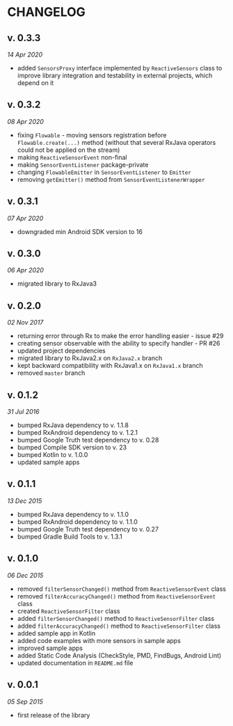CHANGELOG
=========

v. 0.3.3
--------
*14 Apr 2020*

- added `SensorsProxy` interface implemented by `ReactiveSensors` class to improve library integration and testability in external projects, which depend on it

v. 0.3.2
--------
*08 Apr 2020*

- fixing `Flowable` - moving sensors registration before `Flowable.create(...)` method (without that several RxJava operators could not be applied on the stream)
- making `ReactiveSensorEvent` non-final
- making `SensorEventListener` package-private
- changing `FlowableEmitter` in `SensorEventListener` to `Emitter`
- removing `getEmitter()` method from `SensorEventListenerWrapper`

v. 0.3.1
--------
*07 Apr 2020*

- downgraded min Android SDK version to 16

v. 0.3.0
--------
*06 Apr 2020*

- migrated library to RxJava3

v. 0.2.0
--------
*02 Nov 2017*

- returning error through Rx to make the error handling easier - issue #29
- creating sensor observable with the ability to specify handler - PR #26
- updated project dependencies
- migrated library to RxJava2.x on `RxJava2.x` branch
- kept backward compatibility with RxJava1.x on `RxJava1.x` branch
- removed `master` branch

v. 0.1.2
--------
*31 Jul 2016*

- bumped RxJava dependency to v. 1.1.8
- bumped RxAndroid dependency to v. 1.2.1
- bumped Google Truth test dependency to v. 0.28
- bumped Compile SDK version to v. 23
- bumped Kotlin to v. 1.0.0
- updated sample apps


v. 0.1.1
--------
*13 Dec 2015*

- bumped RxJava dependency to v. 1.1.0
- bumped RxAndroid dependency to v. 1.1.0
- bumped Google Truth test dependency to v. 0.27
- bumped Gradle Build Tools to v. 1.3.1

v. 0.1.0
--------
*06 Dec 2015*

- removed `filterSensorChanged()` method from `ReactiveSensorEvent` class
- removed `filterAccuracyChanged()` method from `ReactiveSensorEvent` class
- created `ReactiveSensorFilter` class
- added `filterSensorChanged()` method to `ReactiveSensorFilter` class
- added `filterAccuracyChanged()` method to `ReactiveSensorFilter` class
- added sample app in Kotlin
- added code examples with more sensors in sample apps
- improved sample apps
- added Static Code Analysis (CheckStyle, PMD, FindBugs, Android Lint)
- updated documentation in `README.md` file

v. 0.0.1
--------
*05 Sep 2015*

- first release of the library
